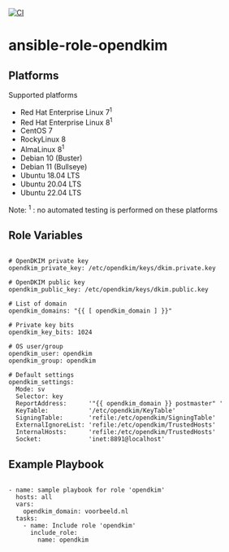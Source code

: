 [![CI](https://github.com/de-it-krachten/ansible-role-opendkim/workflows/CI/badge.svg?event=push)](https://github.com/de-it-krachten/ansible-role-opendkim/actions?query=workflow%3ACI)


# ansible-role-opendkim

<basic role description>


Platforms
--------------

Supported platforms

- Red Hat Enterprise Linux 7<sup>1</sup>
- Red Hat Enterprise Linux 8<sup>1</sup>
- CentOS 7
- RockyLinux 8
- AlmaLinux 8<sup>1</sup>
- Debian 10 (Buster)
- Debian 11 (Bullseye)
- Ubuntu 18.04 LTS
- Ubuntu 20.04 LTS
- Ubuntu 22.04 LTS

Note:
<sup>1</sup> : no automated testing is performed on these platforms

Role Variables
--------------
<pre><code>
# OpenDKIM private key
opendkim_private_key: /etc/opendkim/keys/dkim.private.key

# OpenDKIM public key
opendkim_public_key: /etc/opendkim/keys/dkim.public.key

# List of domain
opendkim_domains: "{{ [ opendkim_domain ] }}"

# Private key bits
opendkim_key_bits: 1024

# OS user/group
opendkim_user: opendkim
opendkim_group: opendkim

# Default settings
opendkim_settings:
  Mode: sv
  Selector: key
  ReportAddress:      '"{{ opendkim_domain }} postmaster" <postmaster@{{ opendkim_domain }}>'
  KeyTable:           '/etc/opendkim/KeyTable'
  SigningTable:       'refile:/etc/opendkim/SigningTable'
  ExternalIgnoreList: 'refile:/etc/opendkim/TrustedHosts'
  InternalHosts:      'refile:/etc/opendkim/TrustedHosts'
  Socket:             'inet:8891@localhost'
</pre></code>


Example Playbook
----------------

<pre><code>
- name: sample playbook for role 'opendkim'
  hosts: all
  vars:
    opendkim_domain: voorbeeld.nl
  tasks:
    - name: Include role 'opendkim'
      include_role:
        name: opendkim
</pre></code>
